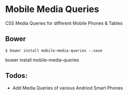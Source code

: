 # Mobile Media Queries
CSS Media Queries for different Mobile Phones &amp; Tables

## Bower

    $ bower install mobile-media-queries --save

bower install mobile-media-queries

## Todos:
 * Add Media Queries of various Andriod Smart Phones
